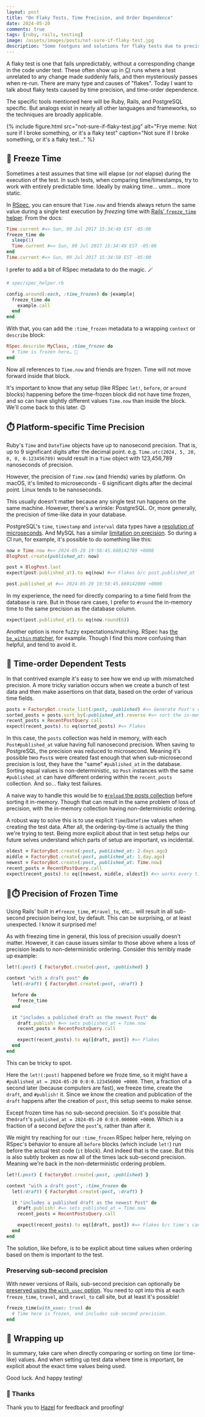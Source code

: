 ```yaml
---
layout: post
title: "On Flaky Tests, Time Precision, and Order Dependence"
date: 2024-05-20
comments: true
tags: [ruby, rails, testing]
image: /assets/images/posts/not-sure-if-flaky-test.jpg
description: "Some footguns and solutions for flaky tests due to precision of Time and order dependence."
---
```


A flaky test is one that fails unpredictably, without a corresponding change in the code under test.
These often show up in <abbr title="Continuous Integration">CI</abbr> runs where a test unrelated to any change made suddenly fails, and then mysteriously passes when re-run.
There are many type and causes of "flakes".
Today I want to talk about flaky tests caused by time precision, and time-order dependence.

The specific tools mentioned here will be Ruby, Rails, and PostgreSQL specific.
But analogs exist in nearly all other languages and frameworks, so the techniques are broadly applicable. 

{% include figure.html src="not-sure-if-flaky-test.jpg"
                       alt="Frye meme: Not sure if I broke something, or it's a flaky test"
                       caption="Not sure if I broke something, or it's a flaky test…" %}

<!-- more -->
## 🥶 Freeze Time

Sometimes a test assumes that time will elapse (or _not_ elapse) during the execution of the test.
In such tests, when comparing time/timestamps, try to work with entirely predictable time.
Ideally by making time… umm… more static.

In [RSpec][rspec], you can ensure that `Time.now` and friends always return the same value during a single test execution by _freezing_ time with [Rails' `freeze_time` helper][rails_freeze_time].
From the docs:

```ruby
Time.current #=> Sun, 09 Jul 2017 15:34:49 EST -05:00
freeze_time do
  sleep(1)
  Time.current #=> Sun, 09 Jul 2017 15:34:49 EST -05:00
end
Time.current #=> Sun, 09 Jul 2017 15:34:50 EST -05:00
```

I prefer to add a bit of RSpec metadata to do the magic. 🪄

```ruby
# spec/spec_helper.rb

config.around(:each, :time_frozen) do |example|
  freeze_time do
    example.call
  end
end
```

With that, you can add the `:time_frozen` metadata to a wrapping `context` or `describe` block:

```ruby
RSpec.describe MyClass, :time_frozen do
  # Time is frozen here… 🥶
end
```

Now all references to `Time.now` and friends are frozen.
Time will not move forward inside that block.

It's important to know that any setup (like RSpec `let!`, `before`, or `around` blocks) happening before the time-frozen block did not have time frozen, and so can have slightly different values `Time.now` than inside the block.
We'll come back to this later. 😉

[rails_freeze_time]: https://api.rubyonrails.org/classes/ActiveSupport/Testing/TimeHelpers.html#method-i-freeze_time "ActiveSupport's #freeze_time helper"
[rspec]: https://rspec.info "Behaviour Driven Development for Ruby. Making TDD Productive and Fun."

## ⏱️ Platform-specific Time Precision

Ruby's `Time` and `DateTime` objects have up to nanosecond precision.
That is, up to 9 significant digits after the decimal point.
e.g. `Time.utc(2024, 5, 20, 0, 0, 0.123456789)` would result in a `Time` object with 123,456,789 nanoseconds of precision.

However, the precision of `Time.now` (and friends) varies by platform.
On macOS, it's limited to microseconds - 6 significant digits after the decimal point.
Linux tends to be nanoseconds.

This usually doesn't matter because any single test run happens on the same machine.
However, there's a wrinkle: PostgreSQL.
Or, more generally, the precision of time-like data in your database.

PostgreSQL's `time`, `timestamp` and `interval` data types have a [resolution of microseconds][pg_time_data].
And MySQL has a similar [limitation on precision][mysql_time_data].
So during a CI run, for example, it's possible to do something like this:

```ruby
now = Time.now #=> 2024-05-20 19:58:45.660142789 +0000
BlogPost.create(published_at: now)

post = BlogPost.last
expect(post.published_at).to eq(now) #=> Flakes b/c post.published_at lost resolution

post.published_at #=> 2024-05-20 19:58:45.660142000 +0000
```

In my experience, the need for directly comparing to a time field from the database is rare.
But in those rare cases, I prefer to `#round` the in-memory time to the same precision as the database column.

```ruby
expect(post.published_at).to eq(now.round(6))
```
Another option is more fuzzy expectations/matching.
RSpec has [the `be_within` matcher][rspec_be_within], for example.
Though I find this more confusing than helpful, and tend to avoid it.

[mysql_time_data]: https://dev.mysql.com/doc/refman/8.0/en/date-and-time-type-syntax.html "MySQL Date/Time Types"
[pg_time_data]: https://www.postgresql.org/docs/current/datatype-datetime.html "PostgreSQL Date/Time Types"
[rspec_be_within]: https://www.rubydoc.info/github/rspec/rspec-expectations/RSpec%2FMatchers%3Abe_within "RSpec::Matchers#be_within"

## 🤹 Time-order Dependent Tests

In that contrived example it's easy to see how we end up with mismatched precision.
A more tricky variation occurs when we create a bunch of test data and then make assertions on that data, based on the order of various time fields.

```ruby
posts = FactoryBot.create_list(:post, :published) #=> Generate Post's with #published_at = Time.now at time of creation
sorted_posts = posts.sort_by(:published_at).reverse #=> sort the in-memory list, "newest" first
recent_posts = RecentPostQuery.call
expect(recent_posts).to eq(sorted_posts) #=> Flakes
```
In this case, the `posts` collection was held in memory, with each `Post#published_at` value having full nanosecond precision.
When saving to PostgreSQL, the precision was reduced to microsecond.
Meaning it's possible two `Post`s were created fast enough that when sub-microsecond precision is lost, they have the "same" `#published_at` in the database.
Sorting equal values is non-deterministic, so `Post` instances with the same `#published_at` can have different ordering within the `recent_posts` collection.
And so… flaky test failures.

A naive way to handle this would be to [`#reload` the posts collection][active_recored_reload] before sorting it in-memory.
Though that can result in the same problem of loss of precision, with the in-memory collection having non-deterministic ordering.

A robust way to solve this is to use explicit `Time`/`DateTime` values when creating the test data.
After all, the ordering-by-time is actually the thing we're trying to test.
Being more explicit about that in test setup helps our future selves understand which parts of setup are important, vs incidental.

```ruby
oldest = FactoryBot.create(:post, published_at: 2.days.ago)
middle = FactoryBot.create(:post, published_at: 1.day.ago)
newest = FactoryBot.create(:post, published_at: Time.now)
recent_posts = RecentPostQuery.call
expect(recent_posts).to eq([newest, middle, oldest]) #=> works every time!
```
[active_recored_reload]: https://api.rubyonrails.org/classes/ActiveRecord/Relation.html#method-i-reload

## 🥶⏱️ Precision of Frozen Time

Using Rails' built in `#freeze_time`, `#travel_to`, etc… will result in all sub-second precision being lost, by default.
This can be surprising, or at least unexpected.
I know it surprised me!

As with freezing time in general, this loss of precision usually doesn't matter.
However, it can cause issues similar to those above where a loss of precision leads to non-deterministic ordering.
Consider this terribly made up example:

```ruby
let!(:post) { FactoryBot.create(:post, :published) }

context "with a draft post" do
  let(:draft) { FactoryBot.create(:post, :draft) }

  before do
    freeze_time
  end

  it "includes a published draft as the newest Post" do
    draft.publish! #=> sets published_at = Time.now
    recent_posts = RecentPostsQuery.call

    expect(recent_posts).to eq([draft, post]) #=> Flakes
  end
end
```

This can be tricky to spot.

Here the `let!(:post)` happened before we froze time, so it might have a `#published_at = 2024-05-20 0:0:0.123456000 +0000`.
Then, a fraction of a second later (because computers are fast), we freeze time, create the `draft`, and `#publish!` it.
Since we know the creation and publication of the `draft` happens after the creation of `post`, this setup seems to make sense.

Except frozen time has no sub-second precision.
So it's possible that the`draft`'s `published_at = 2024-05-20 0:0:0.000000 +0000`.
Which is a fraction of a second _before_ the `post`'s, rather than after it.

We might try reaching for our `:time_frozen` RSpec helper here, relying on RSpec's behavior to ensure all `before` blocks (which include `let!`) run before the actual test code (`it` block).
And indeed that is the case.
But this is also subtly broken as now all of the times lack sub-second precision.
Meaning we're back in the non-deterministic ordering problem.

```ruby
let!(:post) { FactoryBot.create(:post, :published) }

context "with a draft post", :time_frozen do
  let(:draft) { FactoryBot.create(:post, :draft) }

  it "includes a published draft as the newest Post" do
    draft.publish! #=> sets published_at = Time.now
    recent_posts = RecentPostsQuery.call

    expect(recent_posts).to eq([draft, post]) #=> Flakes b/c time's can be equal
  end
end
```

The solution, like before, is to be explicit about time values when ordering based on them is important to the test.

### Preserving sub-second precision

With newer versions of Rails, sub-second precision can optionally be [preserved using the `with_usec` option][active_support_with_usec].
You need to opt into this at each `freeze_time`, `travel`, and `travel_to` call site, but at least it's possible!

```ruby
freeze_time(with_usec: true) do
  # Time here is frozen, and includes sub-second precision.
end
```

[active_support_with_usec]: https://github.com/rails/rails/blob/747a03ba7722b6f0a7ce42e86cea83cf07a2e6ef/activesupport/lib/active_support/testing/time_helpers.rb#L133

## 🎁 Wrapping up

In summary, take care when directly comparing or sorting on time (or time-like) values.
And when setting up test data where time is important, be explicit about the exact time values being used.

Good luck.
And happy testing!

### 🙏 Thanks

Thank you to [Hazel](https://hibachrach.com) for feedback and proofing!
